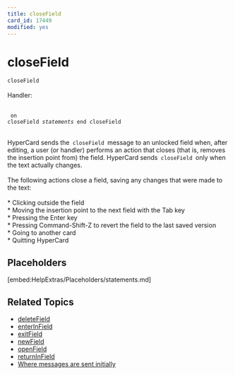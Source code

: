 ```yaml
---
title: closeField
card_id: 17449
modified: yes
---
```


# closeField

<code>closeField</code><br>
<br>
Handler:<br>
<br>
<code><pre>
on closeField
    <i>statements</i>
end closeField
</pre></code>

<br>
HyperCard sends the<code> closeField </code>message to an unlocked field when, after editing, a user (or handler) performs an action that closes (that is, removes the insertion point from) the field. HyperCard sends<code> closeField </code>only when the text actually changes.<br>
<br>
The following actions close a field, saving any changes that were made to the text:<br>
<br>
* Clicking outside the field<br>
* Moving the insertion point    to the next field with the Tab key<br>
* Pressing the Enter key<br>
* Pressing Command-Shift-Z to revert    the field to the last saved version<br>
* Going to another card<br>
* Quitting HyperCard<br>

## Placeholders

[embed:HelpExtras/Placeholders/statements.md]

## Related Topics

* [deleteField](/HyperTalkReference/systemmessages/deleteField)
* [enterInField](/HyperTalkReference/commands/enterInField)
* [exitField](/HyperTalkReference/systemmessages/exitField)
* [newField](/HyperTalkReference/systemmessages/newField)
* [openField](/HyperTalkReference/systemmessages/openField)
* [returnInField](/HyperTalkReference/commands/returnInField)
* [Where messages are sent initially](/HyperTalkReference/systemmessages/Where-messages-are-sent-initially)
